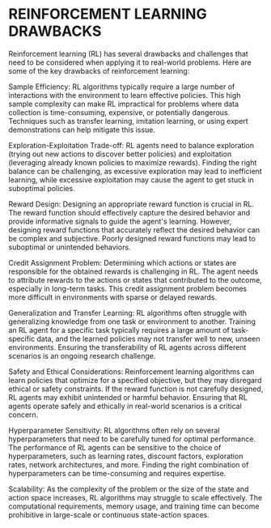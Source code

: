# REINFORCEMENT LEARNING DRAWBACKS

Reinforcement learning (RL) has several drawbacks and challenges that need to be considered when applying it to real-world problems. Here are some of the key drawbacks of reinforcement learning:

Sample Efficiency: RL algorithms typically require a large number of interactions with the environment to learn effective policies. This high sample complexity can make RL impractical for problems where data collection is time-consuming, expensive, or potentially dangerous. Techniques such as transfer learning, imitation learning, or using expert demonstrations can help mitigate this issue.

Exploration-Exploitation Trade-off: RL agents need to balance exploration (trying out new actions to discover better policies) and exploitation (leveraging already known policies to maximize rewards). Finding the right balance can be challenging, as excessive exploration may lead to inefficient learning, while excessive exploitation may cause the agent to get stuck in suboptimal policies.

Reward Design: Designing an appropriate reward function is crucial in RL. The reward function should effectively capture the desired behavior and provide informative signals to guide the agent's learning. However, designing reward functions that accurately reflect the desired behavior can be complex and subjective. Poorly designed reward functions may lead to suboptimal or unintended behaviors.

Credit Assignment Problem: Determining which actions or states are responsible for the obtained rewards is challenging in RL. The agent needs to attribute rewards to the actions or states that contributed to the outcome, especially in long-term tasks. This credit assignment problem becomes more difficult in environments with sparse or delayed rewards.

Generalization and Transfer Learning: RL algorithms often struggle with generalizing knowledge from one task or environment to another. Training an RL agent for a specific task typically requires a large amount of task-specific data, and the learned policies may not transfer well to new, unseen environments. Ensuring the transferability of RL agents across different scenarios is an ongoing research challenge.

Safety and Ethical Considerations: Reinforcement learning algorithms can learn policies that optimize for a specified objective, but they may disregard ethical or safety constraints. If the reward function is not carefully designed, RL agents may exhibit unintended or harmful behavior. Ensuring that RL agents operate safely and ethically in real-world scenarios is a critical concern.

Hyperparameter Sensitivity: RL algorithms often rely on several hyperparameters that need to be carefully tuned for optimal performance. The performance of RL agents can be sensitive to the choice of hyperparameters, such as learning rates, discount factors, exploration rates, network architectures, and more. Finding the right combination of hyperparameters can be time-consuming and requires expertise.

Scalability: As the complexity of the problem or the size of the state and action space increases, RL algorithms may struggle to scale effectively. The computational requirements, memory usage, and training time can become prohibitive in large-scale or continuous state-action spaces.
